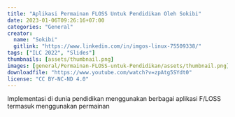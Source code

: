 ```yaml
---
title: "Aplikasi Permainan FLOSS Untuk Pendidikan Oleh Sokibi"
date: 2023-01-06T09:26:16+07:00
categories: "General"
creator: 
  name: "Sokibi"
  gitlink: "https://www.linkedin.com/in/imgos-linux-75509338/"
tags: ["ILC 2022", "Slides"]
thumbnails: [assets/thumbnail.png]
images: [general/Permainan-FLOSS-untuk-Pendidikan/assets/thumbnail.png]
downloadfile: "https://www.youtube.com/watch?v=zpAtg5SYdt0"
license: "CC BY-NC-ND 4.0"
---
```

Implementasi di dunia pendidikan menggunakan berbagai aplikasi F/LOSS termasuk menggunakan permainan